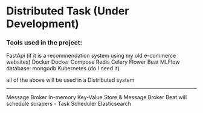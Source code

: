 # Distributed Task (Under Development)

### Tools used in the project:

FastApi (if it is a recommendation system using my old e-commerce websites)
Docker
Docker Compose
Redis
Celery
Flower
Beat
MLFlow
database: mongodb
Kubernetes (do I need it)

all of the above will be used in a Distributed system

---

Message Broker
In-memory Key-Value Store & Message Broker
Beat will schedule scrapers - Task Scheduler
Elasticsearch
